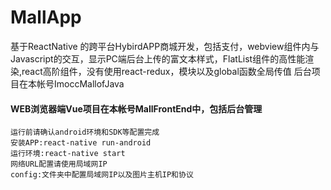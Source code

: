 # MallApp
基于ReactNative 的跨平台HybirdAPP商城开发，包括支付，webview组件内与Javascript的交互，显示PC端后台上传的富文本样式，FlatList组件的高性能渲染,react高阶组件，没有使用react-redux，模块以及global函数全局传值
后台项目在本帐号ImoccMallofJava
#### WEB浏览器端Vue项目在本帐号MallFrontEnd中，包括后台管理
```
运行前请确认android环境和SDK等配置完成
安装APP:react-native run-android 
运行环境:react-native start
网络URL配置请使用局域网IP
config:文件夹中配置局域网IP以及图片主机IP和协议
```

